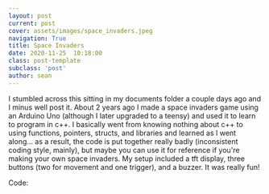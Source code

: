 ```yaml
---
layout: post
current: post
cover: assets/images/space_invaders.jpeg
navigation: True
title: Space Invaders
date: 2020-11-25  10:18:00
class: post-template
subclass: 'post'
author: sean
---
```


I stumbled across this sitting in my documents folder a couple days ago and I minus well post it. About 2 years ago I made a space invaders game using an Arduino Uno (although I later upgraded to a teensy) and used it to learn to program in c++. I basically went from knowing nothing about c++ to using functions, pointers, structs, and libraries and learned as I went along... as a result, the code is put together really badly (inconsistent coding style, mainly), but maybe you can use it for reference if you're making your own space invaders. My setup included a tft display, three buttons (two for movement and one trigger), and a buzzer. It was really fun!

Code:

<html>


<br>

<script src="https://gist.github.com/seanboe/3b5eddb7c466c64d1a83809813f12887.js"></script>


<br>

</html>